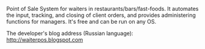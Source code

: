 Point of Sale System for waiters in restaurants/bars/fast-foods.
It automates the input, tracking, and closing of client orders, and provides administering functions for managers. It's free and can be run on any OS.

The developer's blog address (Russian language): http://waiterpos.blogspot.com